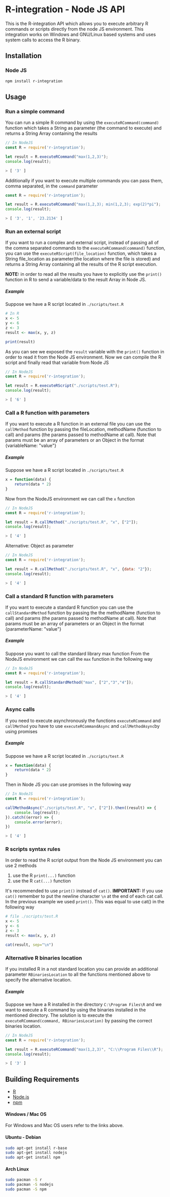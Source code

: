 # R-integration - Node JS  API

This is the R-integration API which allows you to execute arbitrary R commands or scripts directly from the node JS environment. This integration works on Windows and GNU/Linux based systems and uses system calls to access the R binary.

## Installation

### Node JS

```bash
npm install r-integration
```

## Usage

### Run a simple command
You can run a simple R command by using the `executeRCommand(command)` function which takes a String as parameter (the command to execute) and returns a String Array containing the results
```js
// In NodeJS
const R = require('r-integration');

let result = R.executeRCommand("max(1,2,3)");
console.log(result);

> [ '3' ]
```

Additionally if you want to execute multiple commands you can pass them, comma separated, in the `command` parameter

```js
const R = require('r-integration');

let result = R.executeRCommand("max(1,2,3); min(1,2,3); exp(2)*pi");
console.log(result);

> [ '3', '1', '23.2134' ]
```

### Run an external script
If you want to run a complex and external script, instead of passing all of the comma separated commands to the `executeRCommand(command)` function, you can use the `executeRScript(file_location)` function, which takes a String file_location as parameter(the location where the file is stored) and returns a String Array containing all the results of the R script execution.

**NOTE:** in order to read all the results you have to explicitly use the `print()` function in R to send a variable/data to the result Array in Node JS.

##### Example
Suppose we have a R script located in `./scripts/test.R`
```R
# In R
x <- 5
y <- 6
z <- 3
result <- max(x, y, z)

print(result)
```
As you can see we exposed the `result` variable with the `print()` function in order to read it from the Node JS environment. Now we can compile the R script and finally read that variable from Node JS
```js
// In NodeJS
const R = require('r-integration');

let result = R.executeRScript("./scripts/test.R");
console.log(result);

> [ '6' ]
```

### Call a R function with parameters
If you want to execute a R function in an external file you can use the `callMethod` function by passing the fileLocation, methodName (function to call) and params (the params passed to methodName at call). Note that params must be an array of parameters or an Object in the format {variableName: "value"}


##### Example
Suppose we have a R script located in `./scripts/test.R`
```R
x = function(data) {
    return(data * 2)
}
```
Now from the NodeJS environment we can call the `x` function 
```js
// In NodeJS
const R = require('r-integration');

let result = R.callMethod("./scripts/test.R", "x", ["2"]);
console.log(result);

> [ '4' ]
```

Alternative: Object as parameter
```js
// In NodeJS
const R = require('r-integration');

let result = R.callMethod("./scripts/test.R", "x", {data: "2"});
console.log(result);

> [ '4' ]
```

### Call a standard R function with parameters
If you want to execute a standard R function you can use the `callStandardMethod` function by passing the the methodName (function to call) and params (the params passed to methodName at call). Note that params must be an array of parameters or an Object in the format {parameterName: "value"}

##### Example
Suppose you want to call the standard library max function
From the NodeJS environment we can call the `max` function in the following way
```js
// In NodeJS
const R = require('r-integration');

let result = R.callStandardMethod("max", ["2","3","4"]);
console.log(result);

> [ '4' ]
```



### Async calls
If you need to execute asynchronously the functions `executeRCommand` and `callMethod` you have to use `executeRCommandAsync` and `callMethodAsync`by using promises


##### Example
Suppose we have a R script located in `./scripts/test.R`
```R
x = function(data) {
    return(data * 2)
}
```
Then in Node JS you can use promises in the following way
```js
// In NodeJS
const R = require('r-integration');

callMethodAsync("./scripts/test.R", "x", ["2"]).then((result) => {
    console.log(result);
}).catch((error) => {
    console.error(error);
})

> [ '4' ]
```


### R scripts syntax rules
In order to read the R script output from the Node JS environment you can use 2 methods
 1. use the R `print(...)` function 
 2. use the R `cat(...)` function

It's recommended to use `print()`  instead of `cat()`. 
**IMPORTANT:** If you use `cat()`  remember to put the newline character `\n` at the end of each cat call. 
In the previous example we used `print()`. This was equal to use cat() in the following way
```R
# file ./scripts/test.R
x <- 5
y <- 6
z <- 3
result <- max(x, y, z)

cat(result, sep="\n")
```

### Alternative R binaries location
If you installed R in a not standard location you can provide an additional parameter `RBinariesLocation` to all the functions mentioned above to specify the alternative location. 
##### Example
Suppose we have a R installed in the directory `C:\Program Files\R` and we want to execute a R command by using the binaries installed in the mentioned directory. The solution is to execute the `executeRCommand(command, RBinariesLocation)` by passing the correct binaries location.
```js
// In NodeJS
const R = require('r-integration');

let result = R.executeRCommand("max(1,2,3)", "C:\\Program Files\\R");
console.log(result);

> [ '3' ]
```

## Building Requirements

-   [R](https://www.r-project.org/)
-   [Node.js](https://nodejs.org)
-   [npm](https://www.npmjs.com/)

#### Windows / Mac OS
For Windows and Mac OS users refer to the links above.

#### Ubuntu - Debian
```bash
sudo apt-get install r-base
sudo apt-get install nodejs
sudo apt-get install npm
```

#### Arch Linux
```bash
sudo pacman -S r
sudo pacman -S nodejs
sudo pacman -S npm
```
